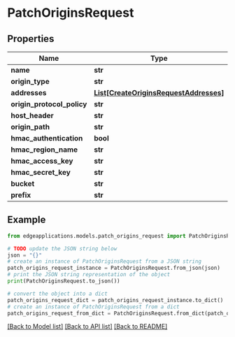 # PatchOriginsRequest


## Properties

Name | Type | Description | Notes
------------ | ------------- | ------------- | -------------
**name** | **str** |  | [optional] 
**origin_type** | **str** |  | [optional] 
**addresses** | [**List[CreateOriginsRequestAddresses]**](CreateOriginsRequestAddresses.md) |  | [optional] 
**origin_protocol_policy** | **str** |  | [optional] 
**host_header** | **str** |  | [optional] 
**origin_path** | **str** |  | [optional] 
**hmac_authentication** | **bool** |  | [optional] 
**hmac_region_name** | **str** |  | [optional] 
**hmac_access_key** | **str** |  | [optional] 
**hmac_secret_key** | **str** |  | [optional] 
**bucket** | **str** |  | [optional] 
**prefix** | **str** |  | [optional] 

## Example

```python
from edgeapplications.models.patch_origins_request import PatchOriginsRequest

# TODO update the JSON string below
json = "{}"
# create an instance of PatchOriginsRequest from a JSON string
patch_origins_request_instance = PatchOriginsRequest.from_json(json)
# print the JSON string representation of the object
print(PatchOriginsRequest.to_json())

# convert the object into a dict
patch_origins_request_dict = patch_origins_request_instance.to_dict()
# create an instance of PatchOriginsRequest from a dict
patch_origins_request_from_dict = PatchOriginsRequest.from_dict(patch_origins_request_dict)
```
[[Back to Model list]](../README.md#documentation-for-models) [[Back to API list]](../README.md#documentation-for-api-endpoints) [[Back to README]](../README.md)


